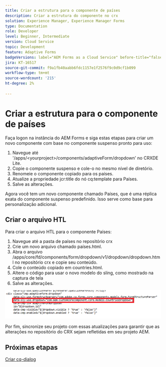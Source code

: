 ```yaml
---
title: Criar a estrutura para o componente de países
description: Criar a estrutura do componente no crx
solution: Experience Manager, Experience Manager Forms
type: Documentation
role: Developer
level: Beginner, Intermediate
version: Cloud Service
topic: Development
feature: Adaptive Forms
badgeVersions: label="AEM Forms as a Cloud Service" before-title="false"
jira: KT-16517
source-git-commit: f9a1fb40aabb6fdc1157e1f2576f9c0d9cf1b099
workflow-type: tm+mt
source-wordcount: '215'
ht-degree: 2%

---
```


# Criar a estrutura para o componente de países

Faça logon na instância do AEM Forms e siga estas etapas para criar um novo componente com base no componente suspenso pronto para uso:

1. Navegue até &#39;/apps/&lt;yourproject>/components/adaptiveForm/dropdown&#39; no CRXDE Lite.
2. Copie o componente suspenso e cole-o no mesmo nível de diretório.
3. Renomeie o componente copiado para os países.
4. Atualize a propriedade jcr:title do nó cq:template para Países.
5. Salve as alterações.

Agora você tem um novo componente chamado Países, que é uma réplica exata do componente suspenso predefinido. Isso serve como base para personalização adicional.

## Criar o arquivo HTL

Para criar o arquivo HTL para o componente Países:

1. Navegue até a pasta de países no repositório crx
2. Crie um novo arquivo chamado países.html.
3. Abra o arquivo /apps/core/fd/components/form/dropdown/v1/dropdown/dropdown.html no repositório crx e copie seu conteúdo.
4. Cole o conteúdo copiado em countries.html.
5. Altere o código para usar o novo modelo do sling, como mostrado na captura de tela
6. Salve as alterações.

![modelo-sling](assets/countriesdropdown.png)

Por fim, sincronize seu projeto com essas atualizações para garantir que as alterações no repositório do CRX sejam refletidas em seu projeto AEM.


## Próximas etapas

[Criar cq-dialog](./dialog.md)
